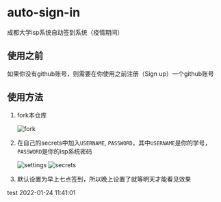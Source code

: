 # auto-sign-in
成都大学isp系统自动签到系统（疫情期间）

## 使用之前
如果你没有github账号，则需要在你使用之前注册（Sign up）一个github账号

## 使用方法
1. fork本仓库

    ![fork](./assets/Snipaste_2020-10-14_14-27-09.png)
2. 在自己的secrets中加入`USERNAME`, `PASSWORD`，其中`USERNAME`是你的学号，`PASSWORD`是你的isp系统密码
    
    ![settings](./assets/Snipaste_2020-10-14_14-31-44.png)
    ![secrets](./assets/Snipaste_2020-10-14_14-32-47.png)
3. 默认设置为早上七点签到，所以晚上设置了就等明天才能看见效果

test
2022-01-24 11:41:01
